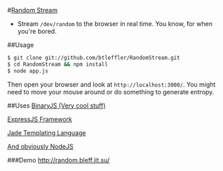 #[Random Stream](http://random.bleff.jit.su/)
* Stream `/dev/random` to the browser in real time. You know, for when you're bored.

##Usage
````bash
$ git clone git://github.com/btleffler/RandomStream.git
$ cd RandomStream && npm install
$ node app.js
````

Then open your browser and look at `http://localhost:3000/`. You might need to move your mouse around or do something to generate entropy.

##Uses
[BinaryJS (Very cool stuff)](https://github.com/binaryjs/binaryjs)

[ExpressJS Framework](https://github.com/visionmedia/express)

[Jade Templating Language](https://github.com/visionmedia/jade)

[And obviously NodeJS](http://www.nodejs.org)

###Demo
http://random.bleff.jit.su/